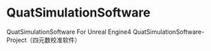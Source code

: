 # QuatSimulationSoftware
QuatSimulationSoftware For Unreal Engine4
QuatSimulationSoftware-Project（四元数校准软件）
